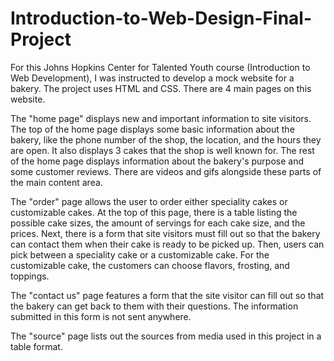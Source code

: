# Introduction-to-Web-Design-Final-Project
For this Johns Hopkins Center for Talented Youth course (Introduction to Web Development), I was instructed to develop a mock website for a bakery. The project uses HTML and CSS. There are 4 main pages on this website. 

The "home page" displays new and important information to site visitors. The top of the home page displays some basic information about the bakery, like the phone number of the shop, the location, and the hours they are open. It also displays 3 cakes that the shop is well known for. The rest of the home page displays information about the bakery's purpose and some customer reviews. There are videos and gifs alongside these parts of the main content area.

The "order" page allows the user to order either speciality cakes or customizable cakes. At the top of this page, there is a table listing the possible cake sizes, the amount of servings for each cake size, and the prices. Next, there is a form that site visitors must fill out so that the bakery can contact them when their cake is ready to be picked up. Then, users can pick between a speciality cake or a customizable cake. For the customizable cake, the customers can choose flavors, frosting, and toppings.

The "contact us" page features a form that the site visitor can fill out so that the bakery can get back to them with their questions. The information submitted in this form is not sent anywhere.

The "source" page lists out the sources from media used in this project in a table format. 


